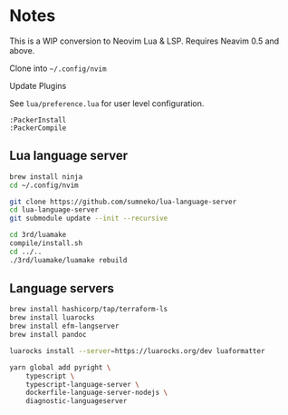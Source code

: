 # Notes

This is a WIP conversion to Neovim Lua & LSP. Requires Neavim 0.5 and
above.

Clone into `~/.config/nvim`

Update Plugins

See `lua/preference.lua` for user level configuration.

``` vim
:PackerInstall
:PackerCompile
```

## Lua language server

``` sh
brew install ninja
cd ~/.config/nvim

git clone https://github.com/sumneko/lua-language-server
cd lua-language-server
git submodule update --init --recursive

cd 3rd/luamake
compile/install.sh
cd ../..
./3rd/luamake/luamake rebuild
```

## Language servers

``` sh
brew install hashicorp/tap/terraform-ls
brew install luarocks
brew install efm-langserver
brew install pandoc
```

``` sh
luarocks install --server=https://luarocks.org/dev luaformatter
```

``` sh
yarn global add pyright \
    typescript \
    typescript-language-server \
    dockerfile-language-server-nodejs \
    diagnostic-languageserver
```
